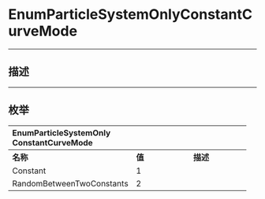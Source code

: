 # EnumParticleSystemOnlyConstantCurveMode

------------------------------------------------------------------------------------------
## 描述



------------------------------------------------------------------------------------------
## 枚举

|<div style="width:200px">EnumParticleSystemOnlyConstantCurveMode</div>|<div style="width:100px"></div>|<div style="width:100px"></div>|
|:---|:---|:---|
|**名称**|**值**|**描述**|
|Constant|1||
|RandomBetweenTwoConstants|2||
